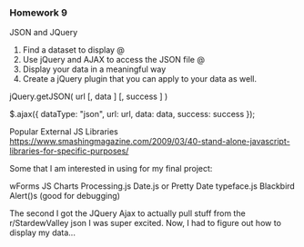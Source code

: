 ### Homework 9
JSON and JQuery

1. Find a dataset to display @
2. Use jQuery and AJAX to access the JSON file @
3. Display your data in a meaningful way
4. Create a jQuery plugin that you can apply to your data as well.

jQuery.getJSON( url [, data ] [, success ] )

$.ajax({
  dataType: "json",
  url: url,
  data: data,
  success: success
});

Popular External JS Libraries
https://www.smashingmagazine.com/2009/03/40-stand-alone-javascript-libraries-for-specific-purposes/

Some that I am interested in using for my final project:

wForms
JS Charts
Processing.js
Date.js or Pretty Date
typeface.js
Blackbird Alert()s (good for debugging)


The second I got the JQuery Ajax to actually pull stuff from the r/StardewValley json I was super excited.
Now, I had to figure out how to display my data... 
